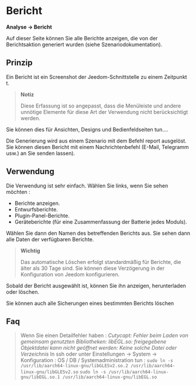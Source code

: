 # Bericht
**Analyse → Bericht**

Auf dieser Seite können Sie alle Berichte anzeigen, die von der Berichtsaktion generiert wurden (siehe Szenariodokumentation).

## Prinzip

Ein Bericht ist ein Screenshot der Jeedom-Schnittstelle zu einem Zeitpunkt t.

> **Notiz**
>
> Diese Erfassung ist so angepasst, dass die Menüleiste und andere unnötige Elemente für diese Art der Verwendung nicht berücksichtigt werden.

Sie können dies für Ansichten, Designs und Bedienfeldseiten tun....

Die Generierung wird aus einem Szenario mit dem Befehl report ausgelöst.
Sie können diesen Bericht mit einem Nachrichtenbefehl (E-Mail, Telegramm usw.) an Sie senden lassen).

## Verwendung

Die Verwendung ist sehr einfach. Wählen Sie links, wenn Sie sehen möchten :

- Berichte anzeigen.
- Entwurfsberichte.
- Plugin-Panel-Berichte.
- Geräteberichte (für eine Zusammenfassung der Batterie jedes Moduls).

Wählen Sie dann den Namen des betreffenden Berichts aus. Sie sehen dann alle Daten der verfügbaren Berichte.

> **Wichtig**
>
> Das automatische Löschen erfolgt standardmäßig für Berichte, die älter als 30 Tage sind. Sie können diese Verzögerung in der Konfiguration von Jeedom konfigurieren.

Sobald der Bericht ausgewählt ist, können Sie ihn anzeigen, herunterladen oder löschen.

Sie können auch alle Sicherungen eines bestimmten Berichts löschen

## Faq

> Wenn Sie einen Detailfehler haben :
> *Cutycapt: Fehler beim Laden von gemeinsam genutzten Bibliotheken: libEGL.so: freigegebene Objektdatei kann nicht geöffnet werden: Keine solche Datei oder Verzeichnis*
> In ssh oder unter Einstellungen → System → Konfiguration : OS / DB / Systemadministration tun :
> ``````sudo ln -s /usr/lib/aarch64-linux-gnu/libGLESv2.so.2 /usr/lib/aarch64-linux-gnu/libGLESv2.so``````
> ``````sudo ln -s /usr/lib/aarch64-linux-gnu/libEGL.so.1 /usr/lib/aarch64-linux-gnu/libEGL.so``````
